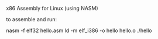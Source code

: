 x86 Assembly for Linux (using NASM)

to assemble and run:

nasm -f elf32 hello.asm
ld -m elf_i386 -o hello hello.o
./hello

